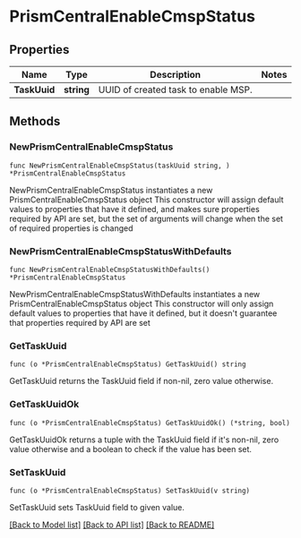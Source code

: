 # PrismCentralEnableCmspStatus

## Properties

Name | Type | Description | Notes
------------ | ------------- | ------------- | -------------
**TaskUuid** | **string** | UUID of created task to enable MSP. | 

## Methods

### NewPrismCentralEnableCmspStatus

`func NewPrismCentralEnableCmspStatus(taskUuid string, ) *PrismCentralEnableCmspStatus`

NewPrismCentralEnableCmspStatus instantiates a new PrismCentralEnableCmspStatus object
This constructor will assign default values to properties that have it defined,
and makes sure properties required by API are set, but the set of arguments
will change when the set of required properties is changed

### NewPrismCentralEnableCmspStatusWithDefaults

`func NewPrismCentralEnableCmspStatusWithDefaults() *PrismCentralEnableCmspStatus`

NewPrismCentralEnableCmspStatusWithDefaults instantiates a new PrismCentralEnableCmspStatus object
This constructor will only assign default values to properties that have it defined,
but it doesn't guarantee that properties required by API are set

### GetTaskUuid

`func (o *PrismCentralEnableCmspStatus) GetTaskUuid() string`

GetTaskUuid returns the TaskUuid field if non-nil, zero value otherwise.

### GetTaskUuidOk

`func (o *PrismCentralEnableCmspStatus) GetTaskUuidOk() (*string, bool)`

GetTaskUuidOk returns a tuple with the TaskUuid field if it's non-nil, zero value otherwise
and a boolean to check if the value has been set.

### SetTaskUuid

`func (o *PrismCentralEnableCmspStatus) SetTaskUuid(v string)`

SetTaskUuid sets TaskUuid field to given value.



[[Back to Model list]](../README.md#documentation-for-models) [[Back to API list]](../README.md#documentation-for-api-endpoints) [[Back to README]](../README.md)


